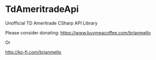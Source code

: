 # TdAmeritradeApi
Unofficial TD Ameritrade CSharp API Library

Please consider donating:
https://www.buymeacoffee.com/brianmello

Or

http://ko-fi.com/brianmello
